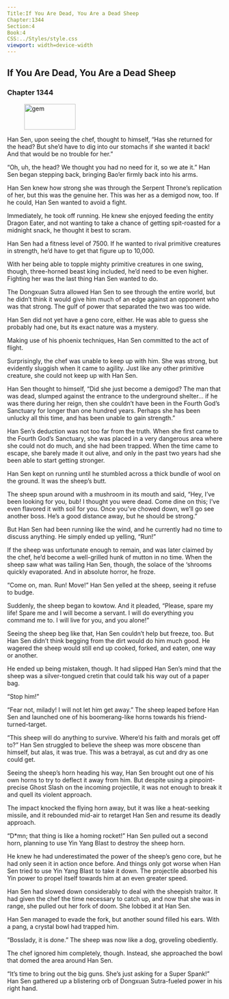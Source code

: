 ```yaml
---
Title:If You Are Dead, You Are a Dead Sheep 
Chapter:1344 
Section:4 
Book:4 
CSS:../Styles/style.css 
viewport: width=device-width
---
```

  
## If You Are Dead, You Are a Dead Sheep
### Chapter 1344
  
<figure>
	<img src="../Images/gem.gif" alt="gem" id="gem" width="120" height="60" />
</figure>
  

  
Han Sen, upon seeing the chef, thought to himself, “Has she returned for the head? But she’d have to dig into our stomachs if she wanted it back! And that would be no trouble for her.”

“Oh, uh, the head? We thought you had no need for it, so we ate it.” Han Sen began stepping back, bringing Bao’er firmly back into his arms.

Han Sen knew how strong she was through the Serpent Throne’s replication of her, but this was the genuine her. This was her as a demigod now, too. If he could, Han Sen wanted to avoid a fight.

Immediately, he took off running. He knew she enjoyed feeding the entity Dragon Eater, and not wanting to take a chance of getting spit-roasted for a midnight snack, he thought it best to scram.

Han Sen had a fitness level of 7500. If he wanted to rival primitive creatures in strength, he’d have to get that figure up to 10,000.

With her being able to topple mighty primitive creatures in one swing, though, three-horned beast king included, he’d need to be even higher. Fighting her was the last thing Han Sen wanted to do.

The Dongxuan Sutra allowed Han Sen to see through the entire world, but he didn’t think it would give him much of an edge against an opponent who was that strong. The gulf of power that separated the two was too wide.

Han Sen did not yet have a geno core, either. He was able to guess she probably had one, but its exact nature was a mystery.

Making use of his phoenix techniques, Han Sen committed to the act of flight.

Surprisingly, the chef was unable to keep up with him. She was strong, but evidently sluggish when it came to agility. Just like any other primitive creature, she could not keep up with Han Sen.

Han Sen thought to himself, “Did she just become a demigod? The man that was dead, slumped against the entrance to the underground shelter… if he was there during her reign, then she couldn’t have been in the Fourth God’s Sanctuary for longer than one hundred years. Perhaps she has been unlucky all this time, and has been unable to gain strength.”

Han Sen’s deduction was not too far from the truth. When she first came to the Fourth God’s Sanctuary, she was placed in a very dangerous area where she could not do much, and she had been trapped. When the time came to escape, she barely made it out alive, and only in the past two years had she been able to start getting stronger.

Han Sen kept on running until he stumbled across a thick bundle of wool on the ground. It was the sheep’s butt.

The sheep spun around with a mushroom in its mouth and said, “Hey, I’ve been looking for you, bub! I thought you were dead. Come dine on this; I’ve even flavored it with soil for you. Once you’ve chowed down, we’ll go see another boss. He’s a good distance away, but he should be strong.”

But Han Sen had been running like the wind, and he currently had no time to discuss anything. He simply ended up yelling, “Run!”

If the sheep was unfortunate enough to remain, and was later claimed by the chef, he’d become a well-grilled hunk of mutton in no time. When the sheep saw what was tailing Han Sen, though, the solace of the ‘shrooms quickly evaporated. And in absolute horror, he froze.

“Come on, man. Run! Move!” Han Sen yelled at the sheep, seeing it refuse to budge.

Suddenly, the sheep began to kowtow. And it pleaded, “Please, spare my life! Spare me and I will become a servant. I will do everything you command me to. I will live for you, and you alone!”

Seeing the sheep beg like that, Han Sen couldn’t help but freeze, too. But Han Sen didn’t think begging from the dirt would do him much good. He wagered the sheep would still end up cooked, forked, and eaten, one way or another.

He ended up being mistaken, though. It had slipped Han Sen’s mind that the sheep was a silver-tongued cretin that could talk his way out of a paper bag.

“Stop him!”

“Fear not, milady! I will not let him get away.” The sheep leaped before Han Sen and launched one of his boomerang-like horns towards his friend-turned-target.

“This sheep will do anything to survive. Where’d his faith and morals get off to?” Han Sen struggled to believe the sheep was more obscene than himself, but alas, it was true. This was a betrayal, as cut and dry as one could get.

Seeing the sheep’s horn heading his way, Han Sen brought out one of his own horns to try to deflect it away from him. But despite using a pinpoint-precise Ghost Slash on the incoming projectile, it was not enough to break it and quell its violent approach.

The impact knocked the flying horn away, but it was like a heat-seeking missile, and it rebounded mid-air to retarget Han Sen and resume its deadly approach.

“D*mn; that thing is like a homing rocket!” Han Sen pulled out a second horn, planning to use Yin Yang Blast to destroy the sheep horn.

He knew he had underestimated the power of the sheep’s geno core, but he had only seen it in action once before. And things only got worse when Han Sen tried to use Yin Yang Blast to take it down. The projectile absorbed his Yin power to propel itself towards him at an even greater speed.

Han Sen had slowed down considerably to deal with the sheepish traitor. It had given the chef the time necessary to catch up, and now that she was in range, she pulled out her fork of doom. She lobbed it at Han Sen.

Han Sen managed to evade the fork, but another sound filled his ears. With a pang, a crystal bowl had trapped him.

“Bosslady, it is done.” The sheep was now like a dog, groveling obediently.

The chef ignored him completely, though. Instead, she approached the bowl that domed the area around Han Sen.

“It’s time to bring out the big guns. She’s just asking for a Super Spank!” Han Sen gathered up a blistering orb of Dongxuan Sutra-fueled power in his right hand.